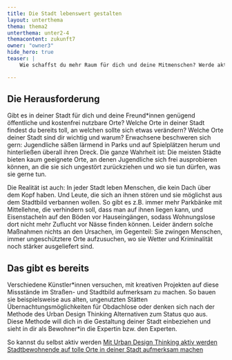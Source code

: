 ```yaml
---
title: Die Stadt lebenswert gestalten
layout: unterthema
thema: thema2
unterthema: unter2-4
themacontent: zukunft7
owner: "owner3"
hide_hero: true
teaser: |
    Wie schaffst du mehr Raum für dich und deine Mitmenschen? Werde aktiv und lerne von anderen Projekten

---
```


## Die Herausforderung
Gibt es in deiner Stadt für dich und deine Freund\*innen genügend öffentliche und kostenfrei nutzbare Orte? Welche Orte in deiner Stadt findest du bereits toll, an welchen sollte sich etwas verändern? Welche Orte deiner Stadt sind dir wichtig und warum?
Erwachsene beschweren sich gern: Jugendliche säßen lärmend in Parks und auf Spielplätzen herum und hinterließen überall ihren Dreck. Die ganze Wahrheit ist: Die meisten Städte bieten kaum geeignete Orte, an denen Jugendliche sich frei ausprobieren können, an die sie sich ungestört zurückziehen und wo sie tun dürfen, was sie gerne tun.

Die Realität ist auch: In jeder Stadt leben Menschen, die kein Dach über dem Kopf haben. Und Leute, die sich an ihnen stören und sie möglichst aus dem Stadtbild verbannen wollen. So gibt es z.B. immer mehr Parkbänke mit Mittellehne, die verhindern soll, dass man auf ihnen liegen kann, und Eisenstacheln auf den Böden vor Hauseingängen, sodass Wohnungslose dort nicht mehr Zuflucht vor Nässe finden können. Leider ändern solche Maßnahmen nichts an den Ursachen, im Gegenteil: Sie zwingen Menschen, immer ungeschütztere Orte aufzusuchen, wo sie Wetter und Kriminalität noch stärker ausgeliefert sind.

## Das gibt es bereits
Verschiedene Künstler\*innen versuchen, mit kreativen Projekten auf diese Missstände im Straßen- und Stadtbild aufmerksam zu machen. So bauen sie beispielsweise aus alten, ungenutzten Stätten Übernachtungsmöglichkeiten für Obdachlose oder denken sich nach der Methode des Urban Design Thinking Alternativen zum Status quo aus. Diese Methode will dich in die Gestaltung deiner Stadt einbeziehen und sieht in dir als Bewohner\*in die Expertin bzw. den Experten.

<p class="link-list">
    <span class="link-list-headline">So kannst du selbst aktiv werden</span>
        <a class="external-link" href="http://www.urbandesignthinking.net/wp-content/uploads/2016/12/Urban_Design_Thinking.pdf" target="_blank">Mit Urban Design Thinking aktiv werden</a>
        <a class="external-link" href="https://stadtsache.de/index.php?preview=false" target="_blank">Stadtbewohnende auf tolle Orte in deiner Stadt aufmerksam machen</a>
</p>